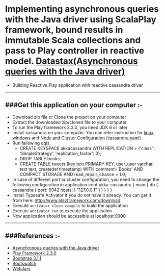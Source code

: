 Implementing asynchronous queries with the Java driver using ScalaPlay framework, bound results in immutable Scala collections and pass to Play controller in reactive model.
[Datastax(Asynchronous queries with the Java driver)](http://www.datastax.com/dev/blog/java-driver-async-queries)
===================================================================================================================
* Building Reactive Play application with reactive cassandra driver
-----------------------------------------------------------------------
###Get this application on your computer :-
-----------------------------------------------------------------------
* Download zip file or Clone the project on your computer
* Extract the downloaded zip/cloned file to your computer
* To run the Play framework 2.3.0, you need JDK 6 or later
* Install cassandra on your computer. You can refer instruction for [linux](https://www.digitalocean.com/community/tutorials/how-to-install-cassandra-and-run-a-single-node-cluster-on-a-ubuntu-vps), [windows](http://support.qualityunit.com/249500-Cassandra-installation-on-Windows-7) and [Node and Cluster Configuration (cassandra.yaml)](http://www.datastax.com/docs/1.0/configuration/node_configuration)
* Run fallowing cqls.
	* CREATE KEYSPACE akkacassandra WITH REPLICATION = {'class' : 'SimpleStrategy', 'replication_factor': 3};
	* DROP TABLE books;
	* CREATE TABLE tweets (key text PRIMARY KEY, user_user varchar, text text, createdat timestamp) WITH comment='Books' AND COMPACT STORAGE AND read_repair_chance = 1.0;
* In case of different port or cluster configuration, you need to change the following configuration in application.conf
	akka-cassandra {
	  main {
	    db {
	      cassandra {
	        port: 9042
	        hosts: [
	          "127.0.0.1"
	        ]
	      }
	    }
	  }
	}
* Install Typesafe Activator if you do not have it already. You can get it from here: http://www.playframework.com/download
* Execute `activator clean compile` to build the application
* Execute `activator run` to execute the application
* Now application should be accessible at localhost:9000

-----------------------------------------------------------------------
###References :-
-----------------------------------------------------------------------
* [Asynchronous queries with the Java driver](http://www.datastax.com/dev/blog/java-driver-async-queries)
* [Play Framework 2.3.0](http://www.playframework.com/documentation/2.3.0)
* [Bootstrap 3.1.1](http://getbootstrap.com/css/)
* [Bootswatch](http://bootswatch.com/yeti/)
* [WebJars](http://www.webjars.org/)

